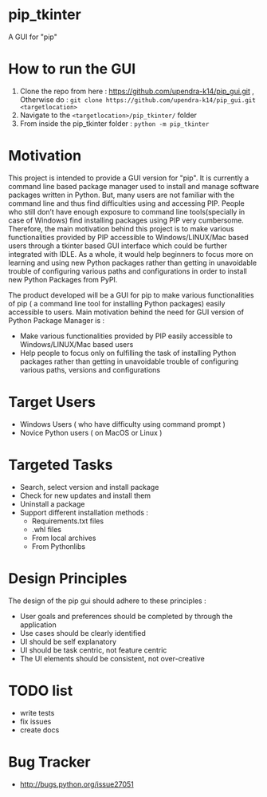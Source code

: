 # pip_tkinter
A GUI for "pip"

# How to run the GUI

1. Clone the repo from here : https://github.com/upendra-k14/pip_gui.git , Otherwise do :
   `git clone https://github.com/upendra-k14/pip_gui.git <targetlocation>`
2. Navigate to the `<targetlocation>/pip_tkinter/` folder
3. From inside the pip\_tkinter folder : `python -m pip_tkinter`

# Motivation
This project is intended to provide a GUI version for "pip". It is currently a command line based package manager used to install and manage software packages written in Python. But, many users are not familiar with the command line and thus find difficulties using and accessing PIP. People who still don’t have enough exposure to command line tools(specially in case of Windows) find installing packages using PIP very cumbersome. Therefore, the main motivation behind this project is to make various functionalities provided by PIP accessible to Windows/LINUX/Mac based users through a tkinter based GUI interface which could be further integrated with IDLE. As a whole, it would help beginners to focus more on learning and using new Python packages rather than getting in unavoidable trouble of configuring various paths and configurations in order to install new Python Packages from PyPI.

The product developed will be a GUI for pip to make various functionalities of pip ( a command line tool for installing Python packages) easily accessible to users. Main motivation behind the need for GUI version of Python Package Manager is :

* Make various functionalities provided by PIP easily accessible to Windows/LINUX/Mac based users 
* Help people to focus only on fulfilling the task of installing Python packages rather than getting in unavoidable trouble of configuring various paths, versions and configurations

# Target Users

* Windows Users ( who have difficulty using command prompt )
* Novice Python users ( on MacOS or Linux )

# Targeted Tasks

* Search, select version and install package 
* Check for new updates and install them
* Uninstall a package
* Support different installation methods :
  * Requirements.txt files
  * .whl files
  * From local archives
  * From Pythonlibs

# Design Principles

The design of the pip gui should adhere to these principles :

* User goals and preferences should be completed by through the application
* Use cases should be clearly identified
* UI should be self explanatory
* UI should be task centric, not feature centric
* The UI elements should be consistent, not over-creative

# TODO list

* write tests
* fix issues
* create docs

# Bug Tracker

* http://bugs.python.org/issue27051
